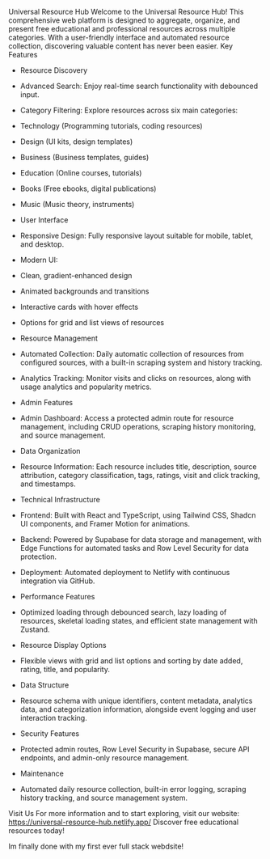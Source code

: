 Universal Resource Hub
Welcome to the Universal Resource Hub! This comprehensive web platform is designed to aggregate, organize, and present free educational and professional resources across multiple categories. With a user-friendly interface and automated resource collection, discovering valuable content has never been easier.
Key Features
- Resource Discovery
- Advanced Search: Enjoy real-time search functionality with debounced input.
- Category Filtering: Explore resources across six main categories:
- Technology (Programming tutorials, coding resources)
- Design (UI kits, design templates)
- Business (Business templates, guides)
- Education (Online courses, tutorials)
- Books (Free ebooks, digital publications)
- Music (Music theory, instruments)


- User Interface
- Responsive Design: Fully responsive layout suitable for mobile, tablet, and desktop.
- Modern UI:
- Clean, gradient-enhanced design
- Animated backgrounds and transitions
- Interactive cards with hover effects
- Options for grid and list views of resources


- Resource Management
- Automated Collection: Daily automatic collection of resources from configured sources, with a built-in scraping system and history tracking.
- Analytics Tracking: Monitor visits and clicks on resources, along with usage analytics and popularity metrics.

- Admin Features
- Admin Dashboard: Access a protected admin route for resource management, including CRUD operations, scraping history monitoring, and source management.

- Data Organization
- Resource Information: Each resource includes title, description, source attribution, category classification, tags, ratings, visit and click tracking, and timestamps.

- Technical Infrastructure
- Frontend: Built with React and TypeScript, using Tailwind CSS, Shadcn UI components, and Framer Motion for animations.
- Backend: Powered by Supabase for data storage and management, with Edge Functions for automated tasks and Row Level Security for data protection.
- Deployment: Automated deployment to Netlify with continuous integration via GitHub.

- Performance Features
- Optimized loading through debounced search, lazy loading of resources, skeletal loading states, and efficient state management with Zustand.

- Resource Display Options
- Flexible views with grid and list options and sorting by date added, rating, title, and popularity.

- Data Structure
- Resource schema with unique identifiers, content metadata, analytics data, and categorization information, alongside event logging and user interaction tracking.

- Security Features
- Protected admin routes, Row Level Security in Supabase, secure API endpoints, and admin-only resource management.

- Maintenance
- Automated daily resource collection, built-in error logging, scraping history tracking, and source management system.

Visit Us
For more information and to start exploring, visit our website: https://universal-resource-hub.netlify.app/
Discover free educational resources today!

Im finally done with my first ever full stack webdsite!

